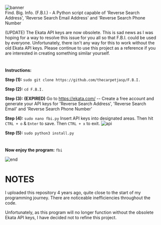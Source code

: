 ![banner](https://user-images.githubusercontent.com/71789855/141158284-106f6502-d390-4946-8081-3a144faaffcc.png)                        
Find. Big. Info. (F.B.I.) - A Python script capable of 'Reverse Search Address', 'Reverse Search Email Address' and 'Reverse Search Phone Number

(UPDATE) The Ekata API keys are now obsolete. This is sad news as I was hoping for a way to resolve this issue for you all so that F.B.I. could be used by everyone. Unfortunately, there isn't any way for this to work without the old Ekata API keys. Please continue to use this project as a reference if you are interested in creating something similar yourself.

#

**Instructions:**


**Step (1):**
`sudo git clone https://github.com/thecarpetjasp/F.B.I.`


**Step (2):**
`cd F.B.I.`


**Step (3):** **(EXPIRED)**
Go to https://ekata.com/ -- Create a free account and generate your API keys for 'Reverse Search Address', 'Reverse Search Email' and 'Reverse Search Phone Number'


**Step (4):**
`sudo nano fbi.py` Insert API keys into designated areas. Then hit `CTRL + o` & `Enter` to save. Then `CTRL + x` to exit.
![api](https://user-images.githubusercontent.com/71789855/160116940-2e949d82-660e-421a-9fc2-f8f3490fb79d.png)



**Step (5):**
`sudo python3 install.py`
#
**Now enjoy the program:**
`fbi`



![end](https://user-images.githubusercontent.com/71789855/141158287-b9826be7-71ee-44e8-a47b-18bae9890554.png)

# NOTES
I uploaded this repository 4 years ago, quite close to the start of my programming journey. There are noticeable inefficiencies throughout the code.

Unfortunately, as this program will no longer function without the obsolete Ekata API keys, I have decided not to refine this project.

